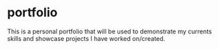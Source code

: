 # portfolio
This is a personal portfolio that will be used to demonstrate my currents skills and showcase projects I have worked on/created.
